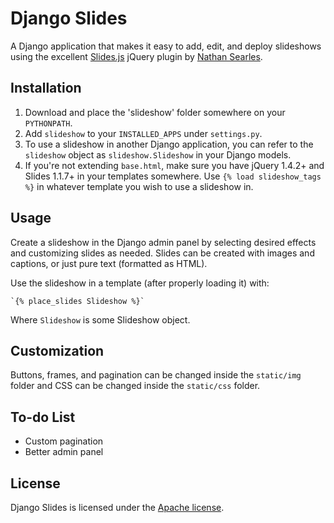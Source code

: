 # Django Slides

A Django application that makes it easy to add, edit, and deploy slideshows using the excellent [Slides.js](https://github.com/nathansearles/slides/) jQuery plugin by [Nathan Searles](https://github.com/nathansearles).

## Installation

1. Download and place the 'slideshow' folder somewhere  on your `PYTHONPATH`. 
2. Add `slideshow` to your `INSTALLED_APPS` under `settings.py`.
3. To use a slideshow in another Django application, you can refer to the `slideshow` object as `slideshow.Slideshow` in your Django models.
4. If you're not extending `base.html`, make sure you have jQuery 1.4.2+ and Slides 1.1.7+ in your templates somewhere. Use `{% load slideshow_tags %}` in whatever template you wish to use a slideshow in. 

## Usage

Create a slideshow in the Django admin panel by selecting desired effects and customizing slides as needed. Slides can be created with images and captions, or just pure text (formatted as HTML). 

Use the slideshow in a template (after properly loading it) with:

    `{% place_slides Slideshow %}`

Where `Slideshow` is some Slideshow object. 

## Customization

Buttons, frames, and pagination can be changed inside the `static/img` folder and CSS can be changed inside the `static/css` folder.

## To-do List

* Custom pagination
* Better admin panel

## License

Django Slides is licensed under the [Apache license](http://www.apache.org/licenses/LICENSE-2.0).
